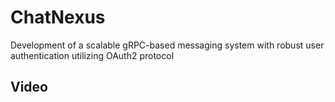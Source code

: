 # ChatNexus
Development of a scalable gRPC-based messaging system with robust user authentication utilizing OAuth2 protocol

## Video
